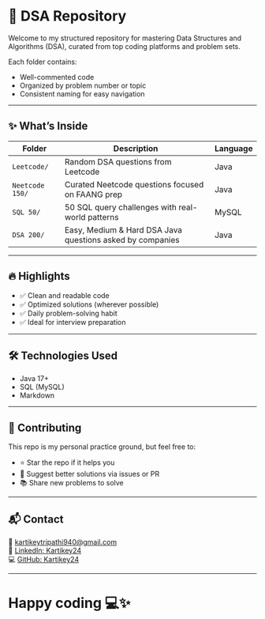 # 🚀 DSA Repository

Welcome to my structured repository for mastering Data Structures and Algorithms (DSA), curated from top coding platforms and problem sets.

Each folder contains:

- Well-commented code
- Organized by problem number or topic
- Consistent naming for easy navigation

---

## ✨ What’s Inside

| Folder          | Description                                      | Language       |
|-----------------|--------------------------------------------------|----------------|
| `Leetcode/`      | Random DSA questions from Leetcode              | Java           |
| `Neetcode 150/`  | Curated Neetcode questions focused on FAANG prep| Java           |
| `SQL 50/`        | 50 SQL query challenges with real-world patterns| MySQL          |
| `DSA 200/`       | Easy, Medium & Hard DSA Java questions asked by companies | Java     |

---

## 🔥 Highlights

- ✅ Clean and readable code  
- ✅ Optimized solutions (wherever possible)  
- ✅ Daily problem-solving habit  
- ✅ Ideal for interview preparation

---

## 🛠 Technologies Used

- Java 17+  
- SQL (MySQL)  
- Markdown

---

## 🙌 Contributing

This repo is my personal practice ground, but feel free to:

- ⭐ Star the repo if it helps you  
- 📝 Suggest better solutions via issues or PR  
- 📚 Share new problems to solve

---

## 📬 Contact

📧 [kartikeytripathi940@gmail.com](mailto:kartikeytripathi940@gmail.com)  
🔗 [LinkedIn: Kartikey24](https://www.linkedin.com/in/kartikey24)  
💻 [GitHub: Kartikey24](https://github.com/Kartikey24)

---

# Happy coding 💻✨
